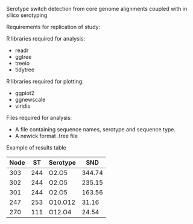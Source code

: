 Serotype switch detection from core genome alignments coupled with in silico serotyping


Requirements for replication of study: 

R libraries required for analysis:

- readr
- ggtree
- treeio
- tidytree

R libraries required for plotting:

- ggplot2
- ggnewscale
- viridis


Files required for analysis:

- A file containing sequence names, serotype and sequence type. 
- A newick format .tree file 



Example of results table


| Node  | ST | Serotype | SND |
| ----- | -- | -------- | --- | 
| 303 | 244 | O2.O5 | 344.74  |
| 302 | 244 | O2.O5 | 235.15  |
| 301 | 244 | O2.O5 | 163.56  |
| 247 | 253 | O10.O12 | 31.16  |
| 270 | 111 | O12.O4 | 24.54  |

